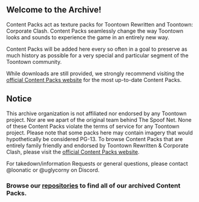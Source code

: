 ## Welcome to the Archive!

Content Packs act as texture packs for Toontown Rewritten and Toontown: Corporate Clash. Content Packs seamlessly change the way Toontown looks and sounds to experience the game in an entirely new way.

Content Packs will be added here every so often in a goal to preserve as much history as possible for a very special and particular segment of the Toontown community.

While downloads are still provided, we strongly recommend visiting the [official Content Packs website](https://contentpacks.net) for the most up-to-date Content Packs.

## Notice

This archive organization is not affiliated nor endorsed by any Toontown project. Nor are we apart of the original team behind The Spoof Net. None of these Content Packs violate the terms of service for any Toontown project. Please note that some packs here may contain imagery that would hypothetically be considered PG-13. To browse Content Packs that are entirely family friendly and endorsed by Toontown Rewritten & Corporate Clash, please visit the [official Content Packs website](https://contentpacks.net).

For takedown/information Requests or general questions, please contact @loonatic or @uglycorny on Discord.

### Browse our [repositories](https://github.com/orgs/ContentPackArchive/repositories) to find all of our archived Content Packs.
